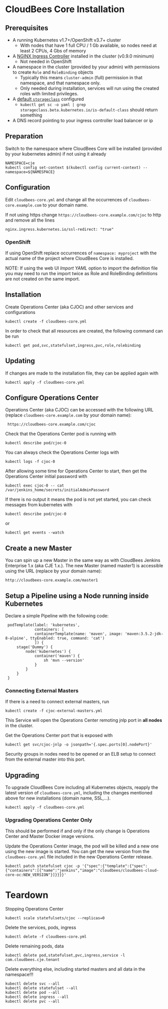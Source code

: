# CloudBees Core Installation

## Prerequisites

* A running Kubernetes v1.7+/OpenShift v3.7+ cluster
  * With nodes that have 1 full CPU / 1 Gb available, so nodes need at least 2 CPUs, 4 Gbs of memory
* A [NGINX Ingress Controller](https://github.com/kubernetes/ingress-nginx/blob/master/deploy/README.md) installed in the cluster (v0.9.0 minimum)
  * Not needed in OpenShift
* A namespace in the cluster (provided by your admin) with permissions to create `Role` and `RoleBinding` objects
  * Typically this means `cluster-admin` (full) permission in that namespace, and that namespace only.
  * Only needed during installation, services will run using the created roles with limited privileges.
* A [default `storageclass`](https://kubernetes.io/docs/tasks/administer-cluster/change-default-storage-class/) configured
  * `kubectl get sc -o yaml | grep storageclass.beta.kubernetes.io/is-default-class` should return something
* A DNS record pointing to your ingress controller load balancer or ip

## Preparation

Switch to the namespace where CloudBees Core will be installed (provided by your kubernetes admin) if not using it already

    NAMESPACE=cje
    kubectl config set-context $(kubectl config current-context) --namespace=${NAMESPACE}

## Configuration

Edit `cloudbees-core.yml` and change all the occurrences of `cloudbees-core.example.com` to your domain name.

If not using https change `https://cloudbees-core.example.com/cjoc` to http and remove all the lines

    nginx.ingress.kubernetes.io/ssl-redirect: "true"

### OpenShift

If using OpenShift replace occurrences of `namespace: myproject` with the actual name
of the project where CloudBees Core is installed.

NOTE: If using the web UI _Import YAML_ option to import the definition file you may need
to run the import twice as Role and RoleBinding definitions are not created on the same import.

## Installation

Create Operations Center (aka CJOC) and other services and configurations

    kubectl create -f cloudbees-core.yml

In order to check that all resources are created, the following command can be run

    kubectl get pod,svc,statefulset,ingress,pvc,role,rolebinding

## Updating

If changes are made to the installation file, they can be applied again with

    kubectl apply -f cloudbees-core.yml


## Configure Operations Center

Operations Center (aka CJOC) can be accessed with the following URL (replace `cloudbees-core.example.com` by your domain name):

     https://cloudbees-core.example.com/cjoc

Check that the Operations Center pod is running with

    kubectl describe pod/cjoc-0

You can always check the Operations Center logs with

    kubectl logs -f cjoc-0

After allowing some time for Operations Center to start, then get the Operations Center initial password with

    kubectl exec cjoc-0 -- cat /var/jenkins_home/secrets/initialAdminPassword

If there is no output it means the pod is not yet started, you can check messages from
kubernetes with

    kubectl describe pod/cjoc-0

or

    kubectl get events --watch

## Create a new Master

You can spin up a new Master in the same way as with CloudBees Jenkins Enterprise 1.x (aka CJE 1.x.).
The new Master (named master1) is accessible using the URL (replace by your domain name):

    http://cloudbees-core.example.com/master1

## Setup a Pipeline using a Node running inside Kubernetes

Declare a simple Pipeline with the following code:

     podTemplate(label: 'kubernetes',
                 containers: [
                 containerTemplate(name: 'maven', image: 'maven:3.5.2-jdk-8-alpine', ttyEnabled: true, command: 'cat')
                 ]) {
         stage('Dummy') {
             node('kubernetes') {
                 container('maven') {
                     sh 'mvn --version'
                 }
             }
         }
     }

### Connecting External Masters

If there is a need to connect external masters, run

    kubectl create -f cjoc-external-masters.yml

This Service will open the Operations Center remoting jnlp port in **all nodes** in the cluster.

Get the Operations Center port that is exposed with

    kubectl get svc/cjoc-jnlp -o jsonpath='{.spec.ports[0].nodePort}'

Security groups in nodes need to be opened or an ELB setup to connect from the external
master into this port.


## Upgrading

To upgrade CloudBees Core including all Kubernetes objects, reapply the latest version of `cloudbees-core.yml`, including the changes mentioned
above for new installations (domain name, SSL,...).

    kubectl apply -f cloudbees-core.yml

### Upgrading Operations Center Only

This should be performed if and only if the only change is Operations Center and Master Docker image versions.

Update the Operations Center image, the pod will be killed and a new one using the new image is started.
You can get the new version from the `cloudbees-core.yml` file included in the new Operations Center release.

    kubectl patch statefulset cjoc -p '{"spec":{"template":{"spec":{"containers":[{"name":"jenkins","image":"cloudbees/cloudbees-cloud-core-oc:NEW_VERSION"}]}}}}'


# Teardown

Stopping Operations Center

    kubectl scale statefulsets/cjoc --replicas=0

Delete the services, pods, ingress

    kubectl delete -f cloudbees-core.yml

Delete remaining pods, data

    kubectl delete pod,statefulset,pvc,ingress,service -l com.cloudbees.cje.tenant

Delete everything else, including started masters and all data in the namespace!!!

    kubectl delete svc --all
    kubectl delete statefulset --all
    kubectl delete pod --all
    kubectl delete ingress --all
    kubectl delete pvc --all
